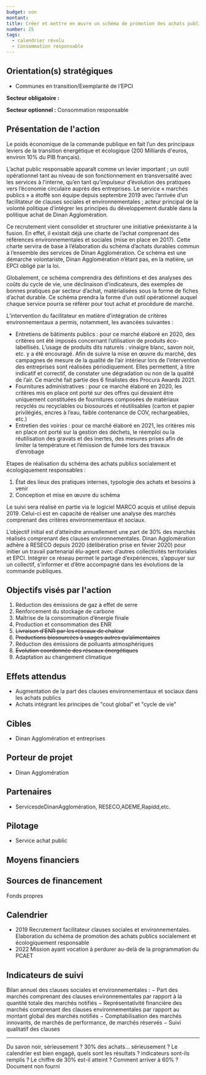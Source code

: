 ```yaml
---
budget: non
montant:
title: Créer et mettre en œuvre un schéma de promotion des achats publics socialement et écologiquement responsables
number: 25
tags:
  - calendrier révolu
  - Consommation responsable
---
```


## Orientation(s) stratégiques

- Communes en transition/Exemplarité de l’EPCI

**Secteur obligatoire :**

**Secteur optionnel :** Consommation responsable

## Présentation de l'action

Le poids économique de la commande publique en fait l’un des principaux leviers de la transition énergétique et écologique (200 Milliards d'euros, environ 10% du PIB français).

L’achat public responsable apparaît comme un levier important ; un outil opérationnel tant au niveau de son fonctionnement en transversalité avec les services à l’interne, qu’en tant qu’impulseur d’évolution des pratiques vers l’économie circulaire auprès des entreprises.
Le service « marchés publics » a étoffé son équipe depuis septembre 2019 avec l’arrivée d’un facilitateur de clauses sociales et environnementales ; acteur principal de la volonté politique d’intégrer les principes du développement durable dans la politique achat de Dinan Agglomération.

Ce recrutement vient consolider et structurer une initiative préexistante à la fusion. En effet, il existait déjà une charte de l’achat comprenant des références environnementales et sociales (mise en place en 2017). Cette charte servira de base à l’élaboration du schéma d’achats durables commun à l’ensemble des services de Dinan Agglomération. Ce schéma est une démarche volontariste, Dinan Agglomération n’étant pas, en la matière, un EPCI obligé par la loi.

Globalement, ce schéma comprendra des définitions et des analyses des coûts du cycle de vie, une déclinaison d’indicateurs, des exemples de bonnes pratiques par secteur d’achat, matérialisées sous la forme de fiches d’achat durable. Ce schéma prendra la forme d’un outil opérationnel auquel chaque service pourra se référer pour tout achat et procédure de marché.

L’intervention du facilitateur en matière d’intégration de critères environnementaux a permis, notamment, les avancées suivantes :
- Entretiens de bâtiments publics : pour ce marché élaboré en 2020, des critères ont été imposés concernant l’utilisation de produits éco-labellisés. L’usage de produits dits naturels : vinaigre blanc, savon noir, etc. y a été encouragé. Afin de suivre la mise en œuvre du marché, des campagnes de mesure de la qualité de l’air intérieur lors de l’intervention des entreprises sont réalisées périodiquement. Elles permettent, à titre indicatif et correctif, de constater une dégradation ou non de la qualité de l’air. Ce marché fait partie des 6 finalistes des Procura Awards 2021.
- Fournitures administratives : pour ce marché élaboré en 2020, les critères mis en place ont porté sur des offres qui devaient être uniquement constituées de fournitures composées de matériaux recyclés ou recyclables ou biosourcés et réutilisables (carton et papier privilégiés, encres à l’eau, faible contenance de COV, rechargeables, etc.)
- Entretien des voiries : pour ce marché élaboré en 2021, les critères mis en place ont porté sur la gestion des déchets, le réemploi ou la réutilisation des gravats et des inertes, des mesures prises afin de limiter la température et l’émission de fumée lors des travaux d’enrobage

Etapes de réalisation du schéma des achats publics socialement et écologiquement responsables :
1. État des lieux des pratiques internes, typologie des achats et besoins à venir
2. Conception et mise en œuvre du schéma

Le suivi sera réalisé en partie via le logiciel MARCO acquis et utilisé depuis 2019. Celui-ci est en capacité de réaliser une analyse des marchés comprenant des critères environnementaux et sociaux.

L’objectif initial est d’atteindre annuellement une part de 30% des marchés réalisés comprenant des clauses environnementales. Dinan Agglomération adhère à RESECO depuis 2020 (délibération prise en févier 2020) pour initier un travail partenarial élu-agent avec d’autres collectivités territoriales et EPCI. Intégrer ce réseau permet le partage d’expériences, s’appuyer sur un collectif, s’informer et d’être accompagné dans les évolutions de la commande publiques.

## Objectifs visés par l'action

1. Réduction des émissions de gaz à effet de serre
2. Renforcement du stockage de carbone
3. Maîtrise de la consommation d’énergie finale
4. Production et consommation des ENR
5. ~~Livraison d’ENR par les réseaux de chaleur~~
6. ~~Productions biosourcées à usages autres qu’alimentaires~~
7. Réduction des émissions de polluants atmosphériques
8. ~~Évolution coordonnée des réseaux énergétiques~~
9. Adaptation au changement climatique

## Effets attendus

- Augmentation de la part des clauses environnementaux et sociaux dans les achats publics
- Achats intégrant les principes de "cout global" et "cycle de vie"

## Cibles

- Dinan Agglomération et entreprises

## Porteur de projet

- Dinan Agglomération

## Partenaires

- ServicesdeDinanAgglomération, RESECO,ADEME,Rapidd,etc.

## Pilotage

- Service achat public

## Moyens financiers



## Sources de financement

Fonds propres

## Calendrier

- 2019 Recrutement facilitateur clauses sociales et environnementales. Elaboration du schéma de promotion des achats publics socialement et écologiquement responsable
- 2022 Mission ayant vocation à perdurer au-delà de la programmation du PCAET

## Indicateurs de suivi

Bilan annuel des clauses sociales et environnementales :
− Part des marchés comprenant des clauses environnementales par rapport à la quantité totale des marchés notifiés
− Représentativité financière des marchés comprenant des clauses environnementales par rapport au montant global des marchés notifiés
− Comptabilisation des marchés innovants, de marchés de performance, de marchés réservés
− Suivi qualitatif des clauses

---
Du savon noir, sérieusement ?
30% des achats… sérieusement ?
Le calendrier est bien engagé, quels sont les résultats ? indicateurs sont-ils remplis ?
Le chiffre de 30% est-il atteint ? Comment arriver à 60% ?
Document non fourni

